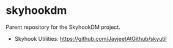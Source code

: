 # skyhookdm
Parent repository for the SkyhookDM project.

* Skyhook Utilities: https://github.com/JayjeetAtGithub/skyutil
